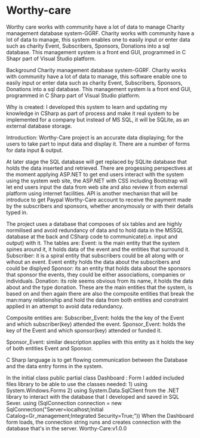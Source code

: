 # Worthy-care
Worthy care works with community have a lot of data to manage
Charity management database system-GGRF.
Charity works with community have a lot of data to manage, this system enables one to easily 
input or enter data such as charity Event, Subscribers, Sponsors, Donations into a sql database.
This management system is a front end GUI, programmed in C Shapr part of Visual Studio platform.

Background
Charity management database system-GGRF.
Charity works with community have a lot of data to manage, this software enable one to easily 
input or enter data such as charity Event, Subscribers, Sponsors, Donations into a sql database.
This management system is a front end GUI, programmed in C Sharp part of Visual Studio platform.

Why is created:
I developed this system to learn and updating my knowledge in CSharp as part of process and make it real system to be implemented 
for a company but instead of MS SQL, it will be SQLite, as an external database storage.   

Introduction:
Worthy-Care project is an accurate data displaying; for the users to take part to input data and 
display it.
There are a number of forms for data input & output.

At later stage the SQL database will get replaced by SQLite database that holds the data inserted 
and retrieved.
There are progessing perspectives at the moment applying ASP.NET to get end users interact with the system 
using the system web site, the ASP.NET with CSS including Bootstrap will let end users input 
the data from web site and also review it from external platform using internet facilities.
API is another mechanisn that will be introduce to get Paypal Worthy-Care account to receive the payment
made by the subscribers and sponsors, whether anonymously or with their details typed in.

The project uses a database that composes of six tables and are highly normilised and avoid redundancy of data and
to hold data in the MSSQL database at the back and CSharp code to communicate(i.e. input and output) with it.
The tables are: 
	Event: is the main entity that the system spines around it, it holds data of 
		the event and the entities that surround it.
	Subscriber: it is a spiral entity that subscribers could be all  along with or wihout an event.
	            Event entity holds the data about the subscribers and could be displyed
	Sponsor: its an entity that holds data about the sponsors that sponsor the events, they
		 could be either associations, companies or individuals.
	Donation: its role seems obvious from its name, it holds the data about and the type
		  donation.
These are the main entities that the system, is based on and then again there are also the composite
entities that break the man:many relationship and hold the data from both entities and constraint 
applied in an attempt to avoid data redundancy.

Composite entities are:
Subscriber_Event: holds the the key of the Event and which subscriber(key) attended the event.
Sponsor_Event: holds the key of the Event and which sponsor(key) attended or funded it.
	
 Sponsor_Event: similar description applies with this entity as it holds the key of both entities
	Event and Sponsor.

C Sharp language is to get flowing communication between the Database and the data entry forms in the
system.

In the initial class public partial class Dashboard : Form
 I added included files library to be able to use the classes needed: 
	1) using System.Windows.Forms
	2) using System.Data.SqlClient 
from the .NET library to interact with the database that I developed and saved in SQL Sever.
using (SqlConnection connection = new SqlConnection("Server=localhost;Initial Catalog=Gr_management;Integrated Security=True;"))
When the Dashboard form loads, the connection string runs and creates connection with the database 
that's in the server.
Worthy-Care:v1.0.0
